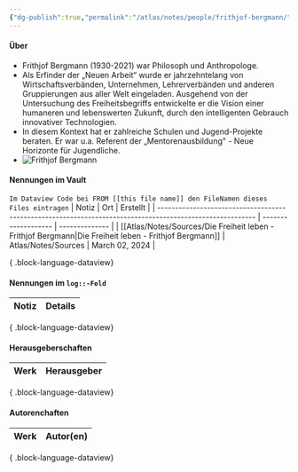 ```yaml
---
{"dg-publish":true,"permalink":"/atlas/notes/people/frithjof-bergmann/","tags":["class/people"],"noteIcon":""}
---
```



#### Über
- Frithjof Bergmann (1930-2021) war Philosoph und Anthropologe. 
- Als Erfinder der „Neuen Arbeit“ wurde er jahrzehntelang von Wirtschaftsverbänden, Unternehmen, Lehrerverbänden und anderen Gruppierungen aus aller Welt eingeladen. Ausgehend von der Untersuchung des Freiheitsbegriffs entwickelte er die Vision einer humaneren und lebenswerten Zukunft, durch den intelligenten Gebrauch innovativer Technologien. 
- In diesem Kontext hat er zahlreiche Schulen und Jugend-Projekte beraten. Er war u.a. Referent der „Mentorenausbildung" - Neue Horizonte für Jugendliche.
-  ![Frithjof Bergmann](https://www.arbor-verlag.de/sites/default/files/styles/large/public/2017-04/%C2%A9FrithjofBergmann.jpg.jpeg?itok=127VzGqT)


#### Nennungen im Vault
`Im Dataview Code bei FROM [[this file name]] den FileNamen dieses Files eintragen` 
| Notiz                                                                                                     | Ort                 | Erstellt       |
| --------------------------------------------------------------------------------------------------------- | ------------------- | -------------- |
| [[Atlas/Notes/Sources/Die Freiheit leben - Frithjof Bergmann\|Die Freiheit leben - Frithjof Bergmann]] | Atlas/Notes/Sources | March 02, 2024 |

{ .block-language-dataview}

#### Nennungen im `log::-Feld`
| Notiz | Details |
| ----- | ------- |

{ .block-language-dataview}

#### Herausgeberschaften
| Werk | Herausgeber |
| ---- | ----------- |

{ .block-language-dataview}


#### Autorenchaften
| Werk | Autor(en) |
| ---- | --------- |

{ .block-language-dataview}


